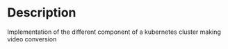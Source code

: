 # Description
Implementation of the different component of a kubernetes cluster making video conversion